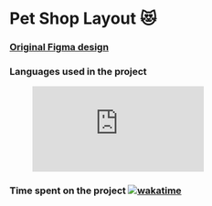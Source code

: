 # Pet Shop Layout 😻

### [Original Figma design](https://www.figma.com/file/DaaJKR5iP3ii5TsSAENO4u/Mixlab?node-id=0%3A1)

### Languages ​​used in the project
<figure><embed src="https://wakatime.com/share/@b32cf78d-6178-4b7b-a930-0f356dde9e9a/3204d3e9-701b-40c1-8bf0-aa46b436ce5f.svg"></embed></figure>

### Time spent on the project [![wakatime](https://wakatime.com/badge/github/Khlustov/pet_shop.svg)](https://wakatime.com/badge/github/Khlustov/pet_shop)
